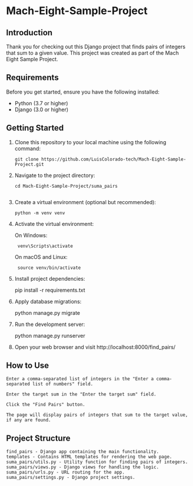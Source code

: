 # Mach-Eight-Sample-Project


## Introduction

Thank you for checking out this Django project that finds pairs of integers that sum to a given value. This project was created as part of the Mach Eight Sample Project.

## Requirements

Before you get started, ensure you have the following installed:

- Python (3.7 or higher)
- Django (3.0 or higher)

## Getting Started

1. Clone this repository to your local machine using the following command:

   ```shell
   git clone https://github.com/LuisColorado-tech/Mach-Eight-Sample-Project.git

2. Navigate to the project directory:

    ```shell
    cd Mach-Eight-Sample-Project/suma_pairs


3. Create a virtual environment (optional but recommended):
    ```shell
    python -m venv venv
    
4. Activate the virtual environment:

    On Windows:


        venv\Scripts\activate
    
    On macOS and Linux:

        source venv/bin/activate

5. Install project dependencies:

    pip install -r requirements.txt

6. Apply database migrations:

    python manage.py migrate

7. Run the development server:

    python manage.py runserver

8. Open your web browser and visit http://localhost:8000/find_pairs/

## How to Use
    Enter a comma-separated list of integers in the "Enter a comma-separated list of numbers" field.

    Enter the target sum in the "Enter the target sum" field.

    Click the "Find Pairs" button.

    The page will display pairs of integers that sum to the target value, if any are found.

## Project Structure
    find_pairs - Django app containing the main functionality.
    templates - Contains HTML templates for rendering the web page.
    suma_pairs/utils.py - Utility function for finding pairs of integers.
    suma_pairs/views.py - Django views for handling the logic.
    suma_pairs/urls.py - URL routing for the app.
    suma_pairs/settings.py - Django project settings.